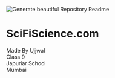 ![Generate beautiful Repository Readme](https://substackcdn.com/image/fetch/f_auto,q_auto:good,fl_progressive:steep/https%3A%2F%2Fsubstack-post-media.s3.amazonaws.com%2Fpublic%2Fimages%2F8466f4d7-b3bb-430b-96ef-34bf3c5521ea_716x716.jpeg)
# SciFiScience.com
Made By Ujjwal
<br>
Class 9
<br>
Japuriar School
<br>
Mumbai 
<br>
